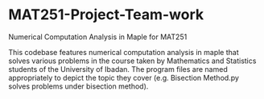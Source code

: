 # MAT251-Project-Team-work
Numerical Computation Analysis in Maple for MAT251


This codebase features numerical computation analysis in maple that solves various problems in the course taken by Mathematics and Statistics students of the University of Ibadan.  The program files are named appropriately to depict the topic they cover (e.g. Bisection Method.py solves problems under bisection method).
